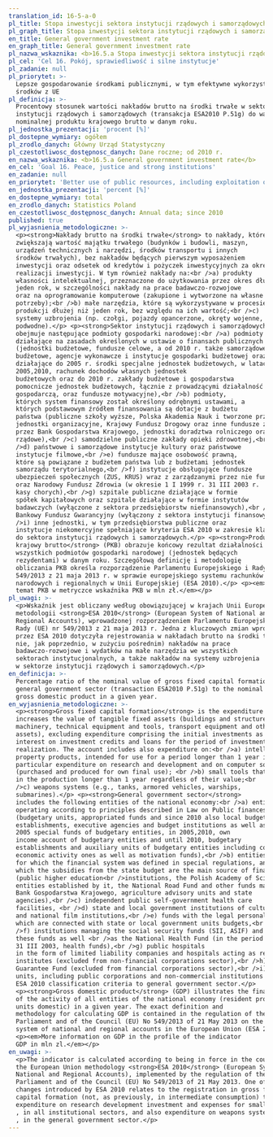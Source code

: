 ```yaml
---
translation_id: 16-5-a-0
pl_title: Stopa inwestycji sektora instytucji rządowych i samorządowych
pl_graph_title: Stopa inwestycji sektora instytucji rządowych i samorządowych
en_title: General government investment rate
en_graph_title: General government investment rate
pl_nazwa_wskaznika: <b>16.5.a Stopa inwestycji sektora instytucji rządowych i samorządowych</b>
pl_cel: 'Cel 16. Pokój, sprawiedliwość i silne instytucje'
pl_zadanie: null
pl_priorytet: >-
  Lepsze gospodarowanie środkami publicznymi, w tym efektywne wykorzystanie
  środków z UE
pl_definicja: >-
  Procentowy stosunek wartości nakładów brutto na środki trwałe w sektorze
  instytucji rządowych i samorządowych (transakcja ESA2010 P.51g) do wartości
  nominalnej produktu krajowego brutto w danym roku.
pl_jednostka_prezentacji: 'procent [%]'
pl_dostepne_wymiary: ogółem
pl_zrodlo_danych: Główny Urząd Statystyczny
pl_czestotliwosc_dostępnosc_danych: Dane roczne; od 2010 r.
en_nazwa_wskaznika: <b>16.5.a General government investment rate</b>
en_cel: 'Goal 16. Peace, justice and strong institutions'
en_zadanie: null
en_priorytet: 'Better use of public resources, including exploitation of EU resources'
en_jednostka_prezentacji: 'percent [%]'
en_dostepne_wymiary: total
en_zrodlo_danych: Statistics Poland
en_czestotliwosc_dostępnosc_danych: Annual data; since 2010
published: true
pl_wyjasnienia_metodologiczne: >-
  <p><strong>Nakłady brutto na środki trwałe</strong> to nakłady, które
  zwiększają wartość majątku trwałego (budynków i budowli, maszyn,
  urządzeń technicznych i narzędzi, środków transportu i innych
  środków trwałych), bez nakładów będących pierwszym wyposażeniem
  inwestycji oraz odsetek od kredytów i pożyczek inwestycyjnych za okres
  realizacji inwestycji. W tym również nakłady na:<br />a) produkty
  własności intelektualnej, przeznaczone do użytkowania przez okres dłuższy niż
  jeden rok, w szczególności nakłady na prace badawczo-rozwojowe
  oraz na oprogramowanie komputerowe (zakupione i wytworzone na własne
  potrzeby);<br />b) małe narzędzia, które są wykorzystywane w procesie
  produkcji dłużej niż jeden rok, bez względu na ich wartość;<br />c)
  systemy uzbrojenia (np. czołgi, pojazdy opancerzone, okręty wojenne, łodzie
  podwodne).</p> <p><strong>Sektor instytucji rządowych i samorządowych</strong>
  obejmuje następujące podmioty gospodarki narodowej:<br />a) podmioty
  działające na zasadach określonych w ustawie o finansach publicznych
  (jednostki budżetowe, fundusze celowe, a od 2010 r. także samorządowe zakłady
  budżetowe, agencje wykonawcze i instytucje gospodarki budżetowej oraz
  działające do 2005 r. środki specjalne jednostek budżetowych, w latach
  2005,2010, rachunek dochodów własnych jednostek
  budżetowych oraz do 2010 r. zakłady budżetowe i gospodarstwa
  pomocnicze jednostek budżetowych, łącznie z prowadzącymi działalność
  gospodarczą, oraz fundusze motywacyjne),<br />b) podmioty,
  których system finansowy został określony odrębnymi ustawami, a
  których podstawowym źródłem finansowania są dotacje z budżetu
  państwa (publiczne szkoły wyższe, Polska Akademia Nauk i tworzone przez nią
  jednostki organizacyjne, Krajowy Fundusz Drogowy oraz inne fundusze zarządzane
  przez Bank Gospodarstwa Krajowego, jednostki doradztwa rolniczego oraz agencje
  rządowe),<br />c) samodzielne publiczne zakłady opieki zdrowotnej,<br
  />d) państwowe i samorządowe instytucje kultury oraz państwowe
  instytucje filmowe,<br />e) fundusze mające osobowość prawną,
  które są powiązane z budżetem państwa lub z budżetami jednostek
  samorządu terytorialnego,<br />f) instytucje obsługujące fundusze
  ubezpieczeń społecznych (ZUS, KRUS) wraz z zarządzanymi przez nie funduszami
  oraz Narodowy Fundusz Zdrowia (w okresie 1 I 1999 r. 31 III 2003 r.
  kasy chorych),<br />g) szpitale publiczne działające w formie
  spółek kapitałowych oraz szpitale działające w formie instytutów
  badawczych (wyłączone z sektora przedsiębiorstw niefinansowych),<br />h)
  Bankowy Fundusz Gwarancyjny (wyłączony z sektora instytucji finansowych),<br
  />i) inne jednostki, w tym przedsiębiorstwa publiczne oraz
  instytucje niekomercyjne spełniające kryteria ESA 2010 w zakresie klasyfikacji
  do sektora instytucji rządowych i samorządowych.</p> <p><strong>Produkt
  krajowy brutto</strong> (PKB) obrazuje końcowy rezultat działalności
  wszystkich podmiotów gospodarki narodowej (jednostek będących
  rezydentami) w danym roku. Szczegółową definicję i metodologię
  obliczania PKB określa rozporządzenie Parlamentu Europejskiego i Rady (UE) nr
  549/2013 z 21 maja 2013 r. w sprawie europejskiego systemu rachunków
  narodowych i regionalnych w Unii Europejskiej (ESA 2010).</p> <p><em>Więcej na
  temat PKB w metryczce wskaźnika PKB w mln zł.</em></p>
pl_uwagi: >-
  <p>Wskaźnik jest obliczany według obowiązującej w krajach Unii Europejskiej
  metodologii <strong>ESA 2010</strong> (European System of National and
  Regional Accounts), wprowadzonej rozporządzeniem Parlamentu Europejskiego i
  Rady (UE) nr 549/2013 z 21 maja 2013 r. Jedna z kluczowych zmian wprowadzonych
  przez ESA 2010 dotyczyła rejestrowania w nakładach brutto na środki trwałe (a
  nie, jak poprzednio, w zużyciu pośrednim) nakładów na prace
  badawczo-rozwojowe i wydatków na małe narzędzia we wszystkich
  sektorach instytucjonalnych, a także nakładów na systemy uzbrojenia
  w sektorze instytucji rządowych i samorządowych.</p>
en_definicja: >-
  Percentage ratio of the nominal value of gross fixed capital formation in
  general government sector (transaction ESA2010 P.51g) to the nominal value of
  gross domestic product in a given year.
en_wyjasnienia_metodologiczne: >-
  <p><strong>Gross fixed capital formation</strong> is the expenditure which
  increases the value of tangible fixed assets (buildings and structures,
  machinery, technical equipment and tools, transport equipment and other fixed
  assets), excluding expenditure comprising the initial investments as well as
  interest on investment credits and loans for the period of investment
  realization. The account includes also expenditure on:<br />a) intellectual
  property products, intended for use for a period longer than 1 year in
  particular expenditure on research and development and on computer software
  (purchased and produced for own final use); <br />b) small tools that are used
  in the production longer than 1 year regardless of their value;<br
  />c) weapons systems (e.g., tanks, armored vehicles, warships,
  submarines).</p> <p><strong>General government sector</strong>
  includes the following entities of the national economy:<br />a) entities
  operating according to principles described in Law on Public finances
  (budgetary units, appropriated funds and since 2010 also local budgetary
  establishments, executive agencies and budget institutions as well as until
  2005 special funds of budgetary entities, in 2005,2010, own
  income account of budgetary entities and until 2010, budgetary
  establishments and auxiliary units of budgetary entities including conducting
  economic activity ones as well as motivation funds),<br />b) entities
  for which the financial system was defined in special regulations, and for
  which the subsidies from the state budget are the main source of financing
  (public higher education<br />institutions, the Polish Academy of Science and
  entities established by it, the National Road Fund and other funds managed by
  Bank Gospodarstwa Krajowego, agriculture advisory units and state
  agencies),<br />c) independent public self-government health care
  facilities, <br />d) state and local government institutions of culture
  and national film institutions,<br />e) funds with the legal personality
  which are connected with state or local government units budgets,<br
  />f) institutions managing the social security funds (SII, ASIF) and
  these funds as well <br />as the National Health Fund (in the period 1 I 1999
  31 III 2003, health funds),<br />g) public hospitals
  in the form of limited liability companies and hospitals acting as research
  institutes (excluded from non-financial corporations sector),<br />h) Bank
  Guarantee Fund (excluded from financial corporations sector),<br />i) other
  units, including public corporations and non-commercial institutions that meet
  ESA 2010 classification criteria to general government sector.</p>
  <p><strong>Gross domestic product</strong> (GDP) illustrates the final result
  of the activity of all entities of the national economy (resident producer
  units domestic) in a given year. The exact definition and
  methodology for calculating GDP is contained in the regulation of the
  Parliament and of the Council (EU) No 549/2013 of 21 May 2013 on the European
  system of national and regional accounts in the European Union (ESA 2010).</p>
  <p><em>More information on GDP in the profile of the indicator
  GDP in mln zl.</em></p>
en_uwagi: >-
  <p>The indicator is calculated according to being in force in the countries of
  the European Union methodology <strong>ESA 2010</strong> (European System of
  National and Regional Accounts), implemented by the regulation of the European
  Parliament and of the Council (EU) No 549/2013 of 21 May 2013. One of the key
  changes introduced by ESA 2010 relates to the registration in gross fixed
  capital formation (not, as previously, in intermediate consumption) the
  expenditure on research development investment and expenses for small tools
  , in all institutional sectors, and also expenditure on weapons systems
  , in the general government sector.</p>
---
```


